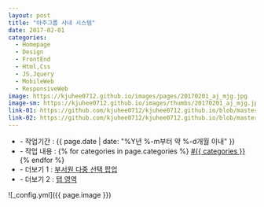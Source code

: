 ```yaml
---
layout: post
title: "아주그룹 사내 시스템"
date: 2017-02-01
categories:
  - Homepage
  - Design
  - FrontEnd
  - Html,Css
  - JS,Jquery
  - MobileWeb
  - ResponsiveWeb
image: https://kjuhee0712.github.io/images/pages/20170201_aj_mjg.jpg
image-sm: https://kjuhee0712.github.io/images/thumbs/20170201_aj_mjg.jpg
link-01: https://github.com/kjuhee0712/kjuhee0712.github.io/blob/master/dev/mjg_sample_01.jsp
link-02: https://github.com/kjuhee0712/kjuhee0712.github.io/blob/master/dev/mjg_sample_02.jsp
---
```


<ul class="inform">
	<li class="preview__date" itemprop="datePublished" datetime="{{ page.date | date_to_xmlschema }}">- 작업기간 : {{ page.date | date: "%Y년 %-m부터 약 %-d개월 이내" }}</li>
	<li class="preview__catetory" itemprop="catetory">- 작업 내용 :
		{% for categories in page.categories %}
           <a href="/category/{{ categories }}/">#{{ categories }}</a>     
      	{% endfor %}</li>
    <li class="preview__link" itemprop="link">- 더보기 1 : <a href="{{ page.link-01 }}" target="_blank">부서원 다중 선택 팝업</a></li>
    <li class="preview__link" itemprop="link">- 더보기 2 : <a href="{{ page.link-02 }}" target="_blank">탭 영역</a></li>  	
</ul>

![_config.yml]({{ page.image }})


